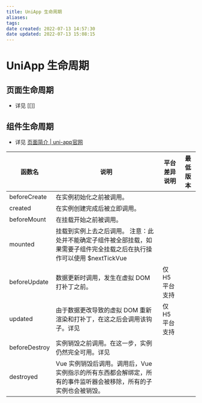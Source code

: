 ```yaml
---
title: UniApp 生命周期
aliases: 
tags: 
date created: 2022-07-13 14:57:30
date updated: 2022-07-13 15:08:15
---
```


# UniApp 生命周期

## 页面生命周期
- 详见 [[]]

## 组件生命周期

- 详见 [页面简介 | uni-app官网](https://uniapp.dcloud.io/tutorial/page.html#componentlifecycle)

| 函数名        | 说明                                                                                                                     | 平台差异说明   | 最低版本 |
| ------------- | ------------------------------------------------------------------------------------------------------------------------ | -------------- | -------- |
| beforeCreate  | 在实例初始化之前被调用。                                                                                                 |                |          |
| created       | 在实例创建完成后被立即调用。                                                                                             |                |          |
| beforeMount   | 在挂载开始之前被调用。                                                                                                   |                |          |
| mounted       | 挂载到实例上去之后调用。 注意：此处并不能确定子组件被全部挂载，如果需要子组件完全挂载之后在执行操作可以使用 $nextTickVue |                |          |
| beforeUpdate  | 数据更新时调用，发生在虚拟 DOM 打补丁之前。                                                                              | 仅 H5 平台支持 |          |
| updated       | 由于数据更改导致的虚拟 DOM 重新渲染和打补丁，在这之后会调用该钩子。详见                                                  | 仅 H5 平台支持 |          |
| beforeDestroy | 实例销毁之前调用。在这一步，实例仍然完全可用。详见                                                                       |                |          |
| destroyed     | Vue 实例销毁后调用。调用后，Vue 实例指示的所有东西都会解绑定，所有的事件监听器会被移除，所有的子实例也会被销毁。         |                |          |
